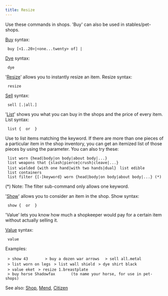 ```yaml
---
title: Resize
---
```


Use these commands in shops. 'Buy' can also be used in
stables/pet-shops.

[Buy](Buy "wikilink") syntax:

` buy [<1..20>|<one...twenty> of] `<keyword>`|`<number>

[Dye](Dye "wikilink") syntax:

` dye `<keyword>` `<colour>

'[Resize](Resize "wikilink")' allows you to instantly resize an item.
Resize syntax:

` resize `<name>

[Sell](Sell "wikilink") syntax:

` sell [`<number>`.|all.]`<keyword>

'[List](List "wikilink")' shows you what you can buy in the shops and
the price of every item. List syntax:

` list { `<keywords>` or `<number>` }`

Use <keyword> to list items matching the keyword. If there are more than
one pieces of a particular item in the shop inventory, you can get an
itemized list of those pieces by using the <number> parameter. You can
also try these:

` list worn {head|body|on body|about body|...}`
` list weapons that {slash|pierce|crush|cleave|...}`
` list wielded {with one hand|with two hands|dual}`
` list edible`
` list containers`
` list filter {[-]keyword} worn {head|body|on body|about body|...} (*)`

(\*) Note: The filter sub-command only allows one keyword.

'[Show](Show "wikilink")' allows you to consider an item in the shop.
Show syntax:

` show { `<keywords>` or `<number>` }`

'Value' lets you know how much a shopkeeper would pay for a certain item
without actually selling it.

[Value](Value "wikilink") syntax:

` value `<name>

Examples:

` > show 43      `
` > buy a dozen war arrows `
` > sell all.metal`
` > list worn on legs`
` > list wall shield`
` > dye shirt black`
` > value eket`
` > resize 1.breastplate`
` > buy horse Shadowfax       (to name your horse, for use in pet-shops)`

See also: [Shop](Shop "wikilink"), [Mend](Mend "wikilink"),
[Citizen](Citizen "wikilink")